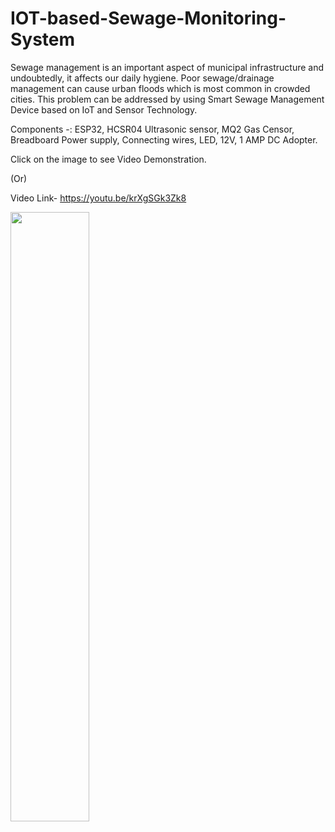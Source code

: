 # IOT-based-Sewage-Monitoring-System

Sewage management is an important aspect of municipal infrastructure and undoubtedly, it affects our daily hygiene.
Poor sewage/drainage management can cause urban floods which is most common in crowded cities.
This problem can be addressed by using Smart Sewage Management Device based on IoT and Sensor Technology.

Components -:
ESP32,
HCSR04 Ultrasonic sensor,
MQ2 Gas Censor,
Breadboard Power supply,
Connecting wires,
LED,
12V, 1 AMP DC Adopter.

Click on the image to see Video Demonstration.

(Or)

Video Link- https://youtu.be/krXgSGk3Zk8

[<img src="https://lh3.googleusercontent.com/HmwKMG_NasaDLz2ML1qMdghMgtccdZBjKzd7vvEUvFK4woJBDYxTPdT_rUcQUtpHvX6zCH3OHj5HO2wkxzrpIhh3hcEy1vuahhga9CCL" width="50%">](https://youtu.be/krXgSGk3Zk8 "Now in Android: 55")
